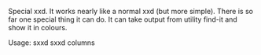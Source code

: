 Special xxd.
It works nearly like a normal xxd (but more simple).
There is so far one special thing it can do. It can take output from utility find-it and show it in colours.

Usage: 	sxxd 
	sxxd columns

